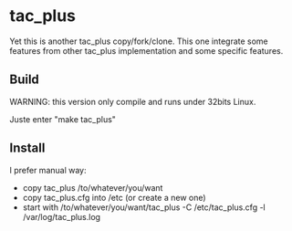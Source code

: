 # tac_plus

Yet this is another tac_plus copy/fork/clone. This one integrate some features
from other tac_plus implementation and some specific features.

## Build

WARNING: this version only compile and runs under 32bits Linux.

Juste enter "make tac_plus"

## Install

I prefer manual way:
 - copy tac_plus /to/whatever/you/want
 - copy tac_plus.cfg into /etc (or create a new one)
 - start with /to/whatever/you/want/tac_plus -C /etc/tac_plus.cfg -l /var/log/tac_plus.log


